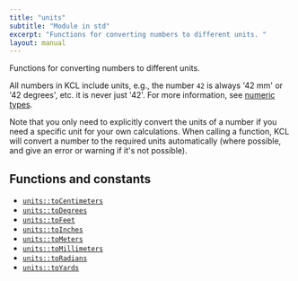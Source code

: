 ```yaml
---
title: "units"
subtitle: "Module in std"
excerpt: "Functions for converting numbers to different units. "
layout: manual
---
```


Functions for converting numbers to different units. 

All numbers in KCL include units, e.g., the number `42` is always '42 mm' or '42 degrees', etc. it is never just '42'. For more information, see [numeric types](/docs/kcl-std/modules/types/number). 

Note that you only need to explicitly convert the units of a number if you need a specific unit for your own calculations. When calling a function, KCL will convert a number to the required units automatically (where possible, and give an error or warning if it's not possible). 


## Functions and constants

* [`units::toCentimeters`](/docs/kcl-std/functions/std-units-toCentimeters)
* [`units::toDegrees`](/docs/kcl-std/functions/std-units-toDegrees)
* [`units::toFeet`](/docs/kcl-std/functions/std-units-toFeet)
* [`units::toInches`](/docs/kcl-std/functions/std-units-toInches)
* [`units::toMeters`](/docs/kcl-std/functions/std-units-toMeters)
* [`units::toMillimeters`](/docs/kcl-std/functions/std-units-toMillimeters)
* [`units::toRadians`](/docs/kcl-std/functions/std-units-toRadians)
* [`units::toYards`](/docs/kcl-std/functions/std-units-toYards)

